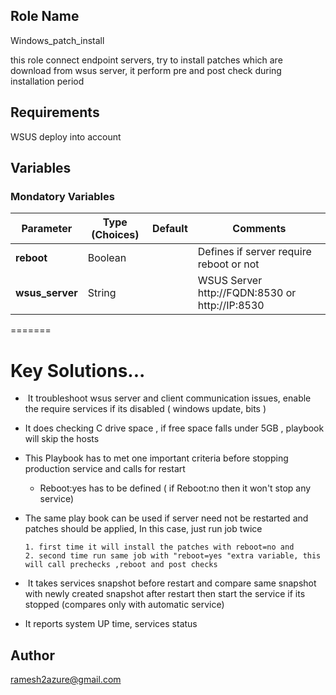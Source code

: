 Role Name
---------
Windows_patch_install

this role connect endpoint servers, try to install patches which are download from wsus server, it perform pre and post check during installation period 

Requirements
------------
WSUS deploy into account

Variables
--------------
### Mondatory Variables
Parameter | Type (Choices) | Default | Comments
----------|----------------|---------|---------
__reboot__ | Boolean |  |  Defines if server require reboot or not 
__wsus_server__ | String |  | WSUS Server http://FQDN:8530 or http://IP:8530

=======
# Key Solutions...
 *  It troubleshoot wsus server and client communication issues, enable the require services if its disabled ( windows update, bits )
 * It does checking C drive space , if free space falls under 5GB , playbook will skip the hosts
 * This Playbook has to met one important criteria before stopping production service and calls for restart 
    * Reboot:yes has to be defined ( if Reboot:no then it won't stop any service)
 * The same play book can be used if server need not be restarted and patches should be applied, In this case, just run job twice
 
       1. first time it will install the patches with reboot=no and 
       2. second time run same job with "reboot=yes "extra variable, this will call prechecks ,reboot and post checks
       
*  It takes services snapshot before restart and compare same snapshot with newly created snapshot after restart then start the service if     its stopped (compares only with automatic service)
* It reports system UP time, services status 





Author
---------
ramesh2azure@gmail.com
